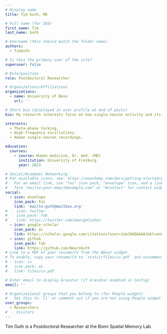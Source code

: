 ```yaml
---
# Display name
title: Tim Guth, MD

# Full name (for SEO)
first_name: Tim
last_name: Guth

# Username (this should match the folder name)
authors:
  - TimGuth

# Is this the primary user of the site?
superuser: false

# Role/position
role: Postdoctoral Researcher

# Organizations/Affiliations
organizations:
  - name: University of Bonn
    url: ''

# Short bio (displayed in user profile at end of posts)
bio: My research interests focus on how single-neuron activity and its relationship to local field potentials supports human spatial memory.

interests:
  - Theta-phase locking.
  - High-frequency oscillations.
  - Human single-neuron recordings.

education:
  courses:
    - course: Human medicine, Dr. med. (MD)
      institution: University of Freiburg
      year: 2023

# Social/Academic Networking
# For available icons, see: https://wowchemy.com/docs/getting-started/page-builder/#icons
#   For an email link, use "fas" icon pack, "envelope" icon, and a link in the
#   form "mailto:your-email@example.com" or "#contact" for contact widget.
social:
  - icon: envelope
    icon_pack: fas
    link: 'mailto:guth@mailbox.org'
#  - icon: twitter
#    icon_pack: fab
#    link: https://twitter.com/GeorgeCushen
  - icon: google-scholar
    icon_pack: ai
    link: https://scholar.google.com/citations?user=JomJ0AQAAAAJ&hl=en&oi=ao
  - icon: github
    icon_pack: fab
    link: https://github.com/NeuroGuth
# Link to a PDF of your resume/CV from the About widget.
# To enable, copy your resume/CV to `static/files/cv.pdf` and uncomment the lines below.
# - icon: cv
#   icon_pack: ai
#   link: files/cv.pdf

# Enter email to display Gravatar (if Gravatar enabled in Config)
email: ''

# Organizational groups that you belong to (for People widget)
#   Set this to `[]` or comment out if you are not using People widget.
user_groups:
  - Researchers
#  - Visitors
---
```


Tim Guth is a Postdoctoral Researcher at the Bonn Spatial Memory Lab.
